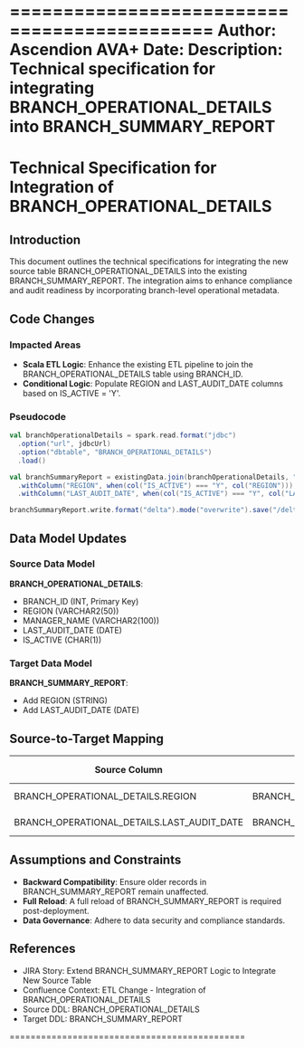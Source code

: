 =============================================
Author: Ascendion AVA+
Date: 
Description: Technical specification for integrating BRANCH_OPERATIONAL_DETAILS into BRANCH_SUMMARY_REPORT
=============================================

# Technical Specification for Integration of BRANCH_OPERATIONAL_DETAILS

## Introduction
This document outlines the technical specifications for integrating the new source table BRANCH_OPERATIONAL_DETAILS into the existing BRANCH_SUMMARY_REPORT. The integration aims to enhance compliance and audit readiness by incorporating branch-level operational metadata.

## Code Changes
### Impacted Areas
- **Scala ETL Logic**: Enhance the existing ETL pipeline to join the BRANCH_OPERATIONAL_DETAILS table using BRANCH_ID.
- **Conditional Logic**: Populate REGION and LAST_AUDIT_DATE columns based on IS_ACTIVE = 'Y'.

### Pseudocode
```scala
val branchOperationalDetails = spark.read.format("jdbc")
  .option("url", jdbcUrl)
  .option("dbtable", "BRANCH_OPERATIONAL_DETAILS")
  .load()

val branchSummaryReport = existingData.join(branchOperationalDetails, "BRANCH_ID")
  .withColumn("REGION", when(col("IS_ACTIVE") === "Y", col("REGION")))
  .withColumn("LAST_AUDIT_DATE", when(col("IS_ACTIVE") === "Y", col("LAST_AUDIT_DATE")))

branchSummaryReport.write.format("delta").mode("overwrite").save("/delta/BRANCH_SUMMARY_REPORT")
```

## Data Model Updates
### Source Data Model
**BRANCH_OPERATIONAL_DETAILS**:
- BRANCH_ID (INT, Primary Key)
- REGION (VARCHAR2(50))
- MANAGER_NAME (VARCHAR2(100))
- LAST_AUDIT_DATE (DATE)
- IS_ACTIVE (CHAR(1))

### Target Data Model
**BRANCH_SUMMARY_REPORT**:
- Add REGION (STRING)
- Add LAST_AUDIT_DATE (DATE)

## Source-to-Target Mapping
| Source Column                  | Target Column                  | Transformation Rule                |
|--------------------------------|--------------------------------|-------------------------------------|
| BRANCH_OPERATIONAL_DETAILS.REGION | BRANCH_SUMMARY_REPORT.REGION | Populate if IS_ACTIVE = 'Y'        |
| BRANCH_OPERATIONAL_DETAILS.LAST_AUDIT_DATE | BRANCH_SUMMARY_REPORT.LAST_AUDIT_DATE | Populate if IS_ACTIVE = 'Y' |

## Assumptions and Constraints
- **Backward Compatibility**: Ensure older records in BRANCH_SUMMARY_REPORT remain unaffected.
- **Full Reload**: A full reload of BRANCH_SUMMARY_REPORT is required post-deployment.
- **Data Governance**: Adhere to data security and compliance standards.

## References
- JIRA Story: Extend BRANCH_SUMMARY_REPORT Logic to Integrate New Source Table
- Confluence Context: ETL Change - Integration of BRANCH_OPERATIONAL_DETAILS
- Source DDL: BRANCH_OPERATIONAL_DETAILS
- Target DDL: BRANCH_SUMMARY_REPORT

=============================================